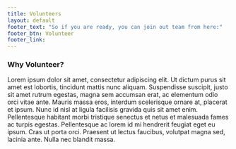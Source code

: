 ```yaml
---
title: Volunteers
layout: default
footer_text: "So if you are ready, you can join out team from here:"
footer_btn: Volunteer
footer_link:
---
```

<h3>Why Volunteer?</h3>
<p>Lorem ipsum dolor sit amet, consectetur adipiscing elit. Ut dictum purus sit amet est lobortis, tincidunt mattis nunc aliquam. Suspendisse suscipit, justo sit amet rutrum egestas, magna sem accumsan erat, ac elementum odio orci vitae ante. Mauris massa eros, interdum scelerisque ornare at, placerat et ipsum. Nunc id nisl at ligula facilisis gravida quis sit amet enim. Pellentesque habitant morbi tristique senectus et netus et malesuada fames ac turpis egestas. Pellentesque ac lorem id mi hendrerit feugiat eget eu ipsum. Cras ut porta orci. Praesent ut lectus faucibus, volutpat magna sed, lacinia ante. Nulla nec blandit massa.</p>
